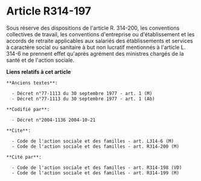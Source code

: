 # Article R314-197

Sous réserve des dispositions de l'article R. 314-200, les conventions collectives de travail, les conventions d'entreprise
ou d'établissement et les accords de retraite applicables aux salariés des établissements et services à caractère social ou
sanitaire à but non lucratif mentionnés à l'article L. 314-6 ne prennent effet qu'après agrément des ministres chargés de la
santé et de l'action sociale.

**Liens relatifs à cet article**

	**Anciens textes**:

	  - Décret n°77-1113 du 30 septembre 1977 - art. 1 (M)
	  - Décret n°77-1113 du 30 septembre 1977 - art. 1 (Ab)

	**Codifié par**:

	  - Décret n°2004-1136 2004-10-21

	**Cite**:

	  - Code de l'action sociale et des familles - art. L314-6 (M)
	  - Code de l'action sociale et des familles - art. R314-200 (M)

	**Cité par**:

	  - Code de l'action sociale et des familles - art. R314-198 (VD)
	  - Code de l'action sociale et des familles - art. R314-199 (M)

